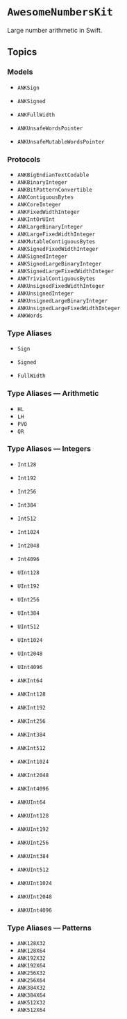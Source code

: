 # ``AwesomeNumbersKit``

Large number arithmetic in Swift.

## Topics

### Models

- ``ANKSign``
- ``ANKSigned``

- ``ANKFullWidth``
- ``ANKUnsafeWordsPointer``
- ``ANKUnsafeMutableWordsPointer``

### Protocols

- ``ANKBigEndianTextCodable``
- ``ANKBinaryInteger``
- ``ANKBitPatternConvertible``
- ``ANKContiguousBytes``
- ``ANKCoreInteger``
- ``ANKFixedWidthInteger``
- ``ANKIntOrUInt``
- ``ANKLargeBinaryInteger``
- ``ANKLargeFixedWidthInteger``
- ``ANKMutableContiguousBytes``
- ``ANKSignedFixedWidthInteger``
- ``ANKSignedInteger``
- ``ANKSignedLargeBinaryInteger``
- ``ANKSignedLargeFixedWidthInteger``
- ``ANKTrivialContiguousBytes``
- ``ANKUnsignedFixedWidthInteger``
- ``ANKUnsignedInteger``
- ``ANKUnsignedLargeBinaryInteger``
- ``ANKUnsignedLargeFixedWidthInteger``
- ``ANKWords``

### Type Aliases

- ``Sign``
- ``Signed``

- ``FullWidth``

### Type Aliases — Arithmetic

- ``HL``
- ``LH``
- ``PVO``
- ``QR``

### Type Aliases — Integers

- ``Int128``
- ``Int192``
- ``Int256``
- ``Int384``
- ``Int512``
- ``Int1024``
- ``Int2048``
- ``Int4096``

- ``UInt128``
- ``UInt192``
- ``UInt256``
- ``UInt384``
- ``UInt512``
- ``UInt1024``
- ``UInt2048``
- ``UInt4096``

- ``ANKInt64``
- ``ANKInt128``
- ``ANKInt192``
- ``ANKInt256``
- ``ANKInt384``
- ``ANKInt512``
- ``ANKInt1024``
- ``ANKInt2048``
- ``ANKInt4096``

- ``ANKUInt64``
- ``ANKUInt128``
- ``ANKUInt192``
- ``ANKUInt256``
- ``ANKUInt384``
- ``ANKUInt512``
- ``ANKUInt1024``
- ``ANKUInt2048``
- ``ANKUInt4096``

### Type Aliases — Patterns

- ``ANK128X32``
- ``ANK128X64``
- ``ANK192X32``
- ``ANK192X64``
- ``ANK256X32``
- ``ANK256X64``
- ``ANK384X32``
- ``ANK384X64``
- ``ANK512X32``
- ``ANK512X64``
